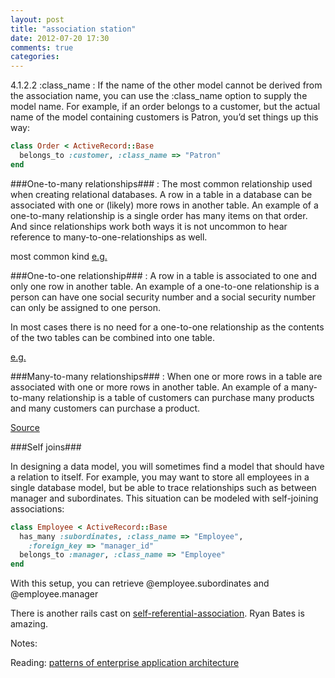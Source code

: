 ```yaml
---
layout: post
title: "association station"
date: 2012-07-20 17:30
comments: true
categories: 
---
```


4.1.2.2 :class_name
:  If the name of the other model cannot be derived from the association name, you can use the :class_name option to supply the model name. For example, if an order belongs to a customer, but the actual name of the model containing customers is Patron, you’d set things up this way:
``` ruby [from the assoication guide](http://guides.rubyonrails.org/association_basics.html)
class Order < ActiveRecord::Base
  belongs_to :customer, :class_name => "Patron"
end
```


###One-to-many relationships###
:	The most common relationship used when creating relational databases.  A row in a table in a database can be associated with one or (likely) more rows in another table.  An example of a one-to-many relationship is a single order has many items on that order.  And since relationships work both ways it is not uncommon to hear reference to many-to-one-relationships as well.

most common kind
[e.g.](http://www.maakal.com/maakalDB/ERD_Examples2.htm)

###One-to-one relationship###
:    A row in a table is associated to one and only one row in another table.  An example of a one-to-one relationship is a person can have one social security number and a social security number can only be assigned to one person.

In most cases there is no need for a one-to-one relationship as the contents of the two tables can be combined into one table.

[e.g.](http://www.maakal.com/maakalDB/ERD_Examples.htm)

###Many-to-many relationships###
:	When one or more rows in a table are associated with one or more rows in another table.  An example of a many-to-many relationship is a table of customers can purchase many products and many customers can purchase a product.

[Source](http://help.filemaker.com/app/answers/detail/a_id/9922/~/understanding-and-creating-many-to-many-relationships-in-filemaker-pro)


###Self joins###

In designing a data model, you will sometimes find a model that should have a relation to itself. For example, you may want to store all employees in a single database model, but be able to trace relationships such as between manager and subordinates. This situation can be modeled with self-joining associations:
``` ruby
class Employee < ActiveRecord::Base
  has_many :subordinates, :class_name => "Employee",
    :foreign_key => "manager_id"
  belongs_to :manager, :class_name => "Employee"
end
```
With this setup, you can retrieve @employee.subordinates and @employee.manager

There is another rails cast on [self-referential-association](http://railscasts.com/episodes/163-self-referential-association). Ryan Bates is amazing.

Notes:


Reading:
[patterns of enterprise application architecture](http://www.amazon.com/Patterns-Enterprise-Application-Architecture-Martin/dp/0321127420)